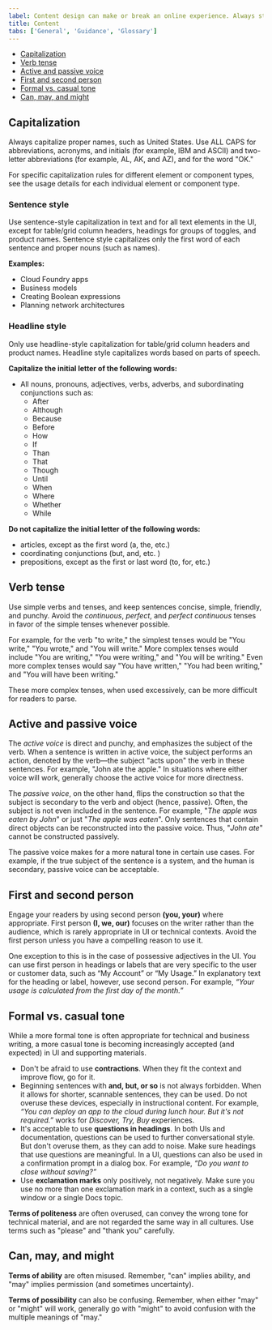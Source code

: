 ```yaml
---
label: Content design can make or break an online experience. Always strive for writing that is clear, concise, and on-brand.
title: Content
tabs: ['General', 'Guidance', 'Glossary']
---
```


<anchor-links>
<ul>
    <li><a href="#capitalization">Capitalization</a></li>
    <li><a href="#verb-tense">Verb tense</a></li>
    <li><a href="#active-and-passive-voice">Active and passive voice</a></li>
    <li><a href="#first-and-second-person">First and second person</a></li>
    <li><a href="#formal-vs-casual-tone">Formal vs. casual tone</a></li>
    <li><a href="#can-may-and-might">Can, may, and might</a></li>
</ul>
</anchor-links>

## Capitalization

Always capitalize proper names, such as United States. Use ALL CAPS for abbreviations, acronyms, and initials (for example, IBM and ASCII) and two-letter abbreviations (for example, AL, AK, and AZ), and for the word "OK."

For specific capitalization rules for different element or component types, see the usage details for each individual element or component type.

### Sentence style

Use sentence-style capitalization in text and for all text elements in the UI, except for table/grid column headers, headings for groups of toggles, and product names. Sentence style capitalizes only the first word of each sentence and proper nouns (such as names).

**Examples:**

- Cloud Foundry apps
- Business models
- Creating Boolean expressions
- Planning network architectures

### Headline style

Only use headline-style capitalization for table/grid column headers and product names. Headline style capitalizes words based on parts of speech.

**Capitalize the initial letter of the following words:**

- All nouns, pronouns, adjectives, verbs, adverbs, and subordinating conjunctions such as:
  - After
  - Although
  - Because
  - Before
  - How
  - If
  - Than
  - That
  - Though
  - Until
  - When
  - Where
  - Whether
  - While

**Do not capitalize the initial letter of the following words:**

- articles, except as the first word (a, the, etc.)
- coordinating conjunctions (but, and, etc. )
- prepositions, except as the first or last word (to, for, etc.)

## Verb tense

Use simple verbs and tenses, and keep sentences concise, simple, friendly, and punchy. Avoid the _continuous_, _perfect_, and _perfect continuous_ tenses in favor of the simple tenses whenever possible. 

For example, for the verb "to write," the simplest tenses would be "You write," "You wrote," and "You will write." More complex tenses would include "You are writing," "You were writing," and "You will be writing." Even more complex tenses would say "You have written," "You had been writing," and "You will have been writing." 

These more complex tenses, when used excessively, can be more difficult for readers to parse.

<grid-wrapper col_lg="8" flex="true">
    <do-dont-example correct=true label="Future Tense" text='"The API will return a promise."'></do-dont-example>
    <do-dont-example label='Future Tense' text='"The API will be returning a promise."'></do-dont-example>
</grid-wrapper>
<grid-wrapper col_lg="8" flex="true">
    <do-dont-example correct=true label="Past Tense" text='"The API exceeded its limit."'></do-dont-example>
    <do-dont-example label='Past Tense' text='"The API has exceeded its limit."'></do-dont-example>
</grid-wrapper>

## Active and passive voice

The _active voice_ is direct and punchy, and emphasizes the subject of the verb. When a sentence is written in active voice, the subject performs an action, denoted by the verb—the subject "acts upon" the verb in these sentences. For example, "John ate the apple." In situations where either voice will work, generally choose the active voice for more directness.

<grid-wrapper col_lg="8" flex="true">
    <do-dont-example correct=true label="Active Voice" text='"Next, the admin configures access privileges."'></do-dont-example>
    <do-dont-example label='Passive Voice' text='"Next, access privileges are configured by the admin."'></do-dont-example>
</grid-wrapper>

The _passive voice_, on the other hand, flips the construction so that the subject is secondary to the verb and object (hence, passive). Often, the subject is not even included in the sentence. For example, "_The apple was eaten by John_" or just "_The apple was eaten_". Only sentences that contain direct objects can be reconstructed into the passive voice. Thus, "_John ate_" cannot be constructed passively.  

 The passive voice makes for a more natural tone in certain use cases. For example, if the true subject of the sentence is a system, and the human is secondary, passive voice can be acceptable.  

<grid-wrapper col_lg="8" flex="true">
    <do-dont-example correct=true label="Passive Voice" text='"The database needs to be rebooted."'></do-dont-example>
    <do-dont-example label='Active Voice' text='"Someone needs to reboot the database."'></do-dont-example>
</grid-wrapper>

## First and second person

Engage your readers by using second person **(you, your)** where appropriate. First person **(I, we, our)** focuses on the writer rather than the audience, which is rarely appropriate in UI or technical contexts. Avoid the first person unless you have a compelling reason to use it.

One exception to this is in the case of possessive adjectives in the UI. You can use first person in headings or labels that are very specific to the user or customer data, such as “My Account” or “My Usage.” In explanatory text for the heading or label, however, use second person. For example, _“Your usage is calculated from the first day of the month.”_

## Formal vs. casual tone

While a more formal tone is often appropriate for technical and business writing, a more casual tone is becoming increasingly accepted (and expected) in UI and supporting materials.

- Don't be afraid to use **contractions**. When they fit the context and improve flow, go for it.
- Beginning sentences with **and, but, or so** is not always forbidden. When it allows for shorter, scannable sentences, they can be used. Do not overuse these devices, especially in instructional content. For example, _“You can deploy an app to the cloud during lunch hour. But it's not required.”_ works for _Discover, Try, Buy_ experiences.
- It's acceptable to use **questions in headings**. In both UIs and documentation, questions can be used to further conversational style. But don't overuse them, as they can add to noise. Make sure headings that use questions are meaningful. In a UI, questions can also be used in a confirmation prompt in a dialog box. For example, _“Do you want to close without saving?”_
- Use **exclamation marks** only positively, not negatively. Make sure you use no more than one exclamation mark in a context, such as a single window or a single Docs topic.

<grid-wrapper col_lg="8" flex="true">
    <do-dont-example correct=true label="Exclamation Points" text='"Your IBM Cloud account is ready!"'></do-dont-example>
    <do-dont-example label='Exclamation Points' text='"You have reached your usage limit!!"'></do-dont-example>
</grid-wrapper>

**Terms of politeness** are often overused, can convey the wrong tone for technical material, and are not regarded the same way in all cultures. Use terms such as "please" and "thank you" carefully.

<grid-wrapper col_lg="8" flex="true">
    <do-dont-example correct=true label='Using Please' description='Use "please" in a UI only when the user is being inconvenienced.' text='"Indexing might take a few minutes. Please wait."'></do-dont-example>
</grid-wrapper>

## Can, may, and might

**Terms of ability** are often misused. Remember, "can" implies ability, and "may" implies permission (and sometimes uncertainty).

<grid-wrapper col_lg="8" flex="true">
    <do-dont-example correct=true label="Ability" text='"You can use the command line interface to update your app."'></do-dont-example>
    <do-dont-example label='Ability' text='"You may use the command line interface to update your app."'></do-dont-example>
</grid-wrapper>

**Terms of possibility** can also be confusing. Remember, when either "may" or "might" will work, generally go with "might" to avoid confusion with the multiple meanings of "may."

<grid-wrapper col_lg="8" flex="true">
    <do-dont-example correct=true label="Possibility" text='"You might need more advanced features when you are integrating with another app."'></do-dont-example>
    <do-dont-example label='Possibility' text='"You may need more advanced features when you are integrating with another app."'></do-dont-example>
</grid-wrapper>
